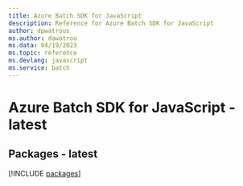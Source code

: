 ```yaml
---
title: Azure Batch SDK for JavaScript
description: Reference for Azure Batch SDK for JavaScript
author: dpwatrous
ms.author: dawatrou
ms.data: 04/19/2023
ms.topic: reference
ms.devlang: javascript
ms.service: batch
---
```

# Azure Batch SDK for JavaScript - latest
## Packages - latest
[!INCLUDE [packages](batch-index.md)]